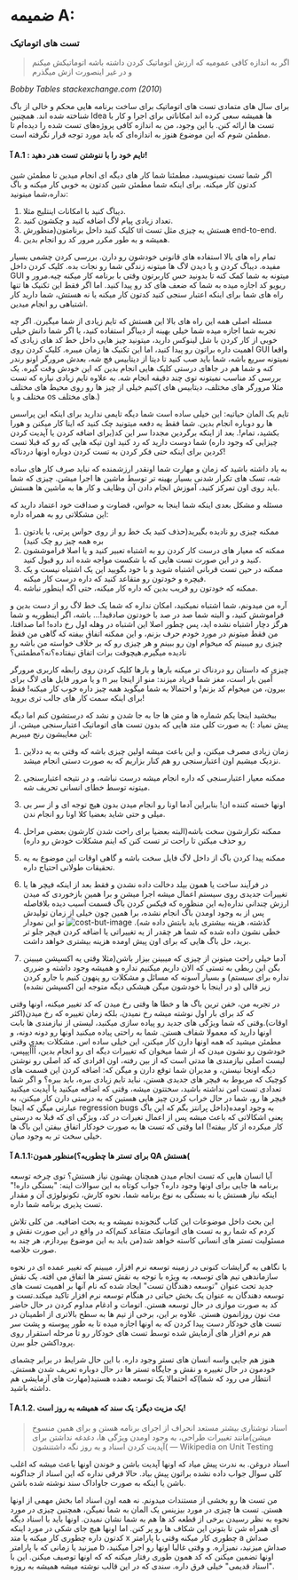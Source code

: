 # **ضمیمه A:**
### تست های اتوماتیک

> اگر به اندازه کافی عمومیه که ارزش اتوماتیک کردن داشته باشه  اتوماتیکش میکنم و در غیر اینصورت ازش میگذرم
> 
*Bobby Tables stackexchange.com (2010*)

برای سال های متمادی تست های اتوماتیک  برای ساخت برنامه هایی محکم و خالی از باگ شناخته شده اند. همچنین Idea ها همیشه سعی کرده اند امکاناتی برای اجرا و کار با تست ها ارائه کنن.
با این وجود، من به اندازه کافی پروژه‌های تست شده را دیده‌ام تا مطمئن شوم که این موضوع هنوز به اندازه‌ای که باید مورد توجه قرار نگرفته است.

#### **آ A.1 : تایم خود را با ننوشتن تست هدر دهید!**
اگر شما تست نمینویسید، مطمئنا شما کار های دیگه ای انجام میدین تا مطمئن شین کدتون کار میکنه. برای اینکه شما مطمئن شین کدتون به خوبی کار میکنه و باگ نداره،‌شما میتونید:
1. دیباگ کنید با امکانات اینتلیج مثلا.
2. تعداد زیادی پیام لاگ اضافه کنید و چکشون کنید.
3.  کلیک کنید داخل برنامتون(منظورش ui هستش یه چیزی مثل تست end-to-end.
4. همیشه و به طور مکرر مرور کد رو انجام بدین.

تمام راه های بالا استفاده های قانونی خودشون رو دارن. بررسی کردن چشمی بسیار مفیده. دیباگ کردن و یا دیدن لاگ ها میتونه زندگی شما رو نجات بده. کلیک کردن داخل GUI میتونه به شما کمک کنه تا بدونید حس کاربرتون وقتی با برنامه کار میکنه چیه.مرور و ریویو کد اجازه میده به شما که ضعف های کد رو پیدا کنید. اما اگر فقط این تکنیک ها تنها راه های شما برای اینکه اعتبار سنجی کنید کدتون کار میکنه یا نه هستش، شما دارید کار اشتباهی رو انجام میدین.

مسئله اصلی همه این راه های بالا این هستش که تایم زیادی از شما میگیرن. اگر چه تجربه شما اجازه میده شما خیلی بهینه از دیباگر استفاده کنید، یا اگر شما دانش خیلی خوبی از کار کردن با شل لینوکس دارید، میتونید چیز هایی داخل خط کد های زیادی که اهمیت داره براتون رو پیدا کنید، اما این تکنیک ها زمان میبره. کلیک کردن روی GUI واقعا نمیتونه سریع باشه، شما باید صب کنید تا دیتا از دیتابیس فچ شه، بعدش مرورگر اونو رندر کنه و شما هم در جاهای درستی کلیک هایی انجام بدین که این خودش وقت گیره. یک بررسی کد مناسب نمیتونه توی چند دقیقه انجام شه. به علاوه تایم زیادی نیازه که تست کنیم خیلی از چیز ها رو روی محیط های مختلف( مثلا مرورگر های مختلف، دیتابیس های مختلف و یا os های مختلف.)

تایم یک المان حیاتیه: این خیلی ساده است شما دیگه تایمی ندارید برای اینکه این پراسس ها رو دوباره انجام بدین. شما فقط یه دفعه میتونید چک کنید که اینا کار میکنن و هورا بکشید، تمام!. بعد از اینکه برگردین مجددا سر این کد(برای اضافه کردن یا آپدیت کردن چیزایی که وجود داره) شما دوست دارید که رد کنید اون تیکه هایی که رو که قبلا تست کردین برای اینکه حتی فکر کردن به تست کردن دوباره اونها دردناکه!

به یاد داشته باشید که زمان و مهارت شما اونقدر ارزشمنده که نباید صرف کار های ساده شه، تسک های تکرار شدنی بسیار بهینه تر توسط ماشین ها اجرا میشن. چیزی که شما باید روی اون تمرکز کنید، آموزش انجام دادن آن وظایف و کار ها به ماشین ها هستش.

مسئله و مشکل بعدی اینکه شما اینجا به حواس، قضاوت و صداقت خود اعتماد دارید که این مشکلاتی رو به همراه داره:
1. ممکنه چیزی رو نادیده بگیرید(حذف کنید یک خط رو از روی حواس پرتی، یا یادتون بره همه چیز رو چک کنید)
2. ممکنه که معیار های درست کار کردن رو به اشتباه تعبیر کنید و یا اصلا فراموششون کنید و در این صورت تست هایی که با شکست مواجه شده اند رو قبول کنید.
3. ممکنه در حین تست قربانی اشتباه شوید و با خود بگویید این یک اشتباه نیست و یک فیچره و خودتون رو متقاعد کنید که داره درست کار میکنه.
4. ممکنه که خودتون رو فریب بدین که داره کار میکنه، حتی اگه اینطور نباشه.

آره من میدونم، شما اشتباه نمیکنید، امکان نداره که شما یک خط لاگ رو از دست بدین و فراموشش کنید، و البته شما صد در صد با خودتون صادقید!... باشه، اگر اینطوریه و شما هرگز دچار اشتباه نشده اید، پس چطور اصلا این اشتباه در وهله اول رخ داده! اما صداقتا، من فقط میتونم در مورد خودم حرف بزنم، و این ممکنه اتفاق بیفته که گاهی من فقط چیزی رو میبینم که میخوام اون رو ببینم و هر چیزی رو که بر خلاف خواسته من باشه رو نادیده میگیرم.هیچوقت برات اتفاق نیفتاده؟‌نه؟مطمئنی؟

چیزی که داستان رو دردناک تر میکنه بارها و بارها کلیک کردن روی رابطه کاربری مرورگر و یا مرور فایل های لاگ برای n اٌمین بار است، مغز شما فریاد میزند: منو از اینجا ببر بیرون، من میخوام کد بزنم! و احتمالا به شما میگوید همه چیز داره خوب کار میکنه! فقط برای اینکه سمت کار های جالب تری بروید!

ببخشید اینجا یکم شماره ها و متن ها جا به جا شدن و نشد که درستشون کنم اما دیگه پیش نمیاد :)
به صورت کلی متد هایی که بدون تست های اتوماتیک اعتبارسنجی میشن، از این معایبشون رنج میبریم:
1. زمان زیادی مصرف میکنن، و این باعث میشه اولین چیزی باشه که وقتی به یه ددلاین نزدیک میشیم اون اعتبارسنجی رو هم کنار بزاریم که به صورت دستی انجام میشد.
2. ممکنه معیار اعتبارسنجی که داره انجام میشه درست نباشه، و در نتیجه اعتبارسنجی میتونه توسط خطای انسانی تحریف شه.
3. اونها خسته کننده ان! بنابراین آدما اونا رو انجام میدن بدون هیچ توجه ای و از سر بی میلی و حتی شاید بعضیا کلا اونا رو انجام ندن.
4. ممکنه تکرارشون سخت باشه(البته بعضیا برای راحت شدن کارشون بعضی مراحل رو حذف میکنن تا راحت تر تست کنن که اینم مشکلات خودش رو داره)
5. ممکنه پیدا کردن باگ از داخل لاگ فایل سخت باشه و گاهی اوقات این موضوع به یه تحقیقات طولانی احتیاج داره.
6. در فرآیند ساخت یا همون بیلد دخالت داده نشدن و فقط بعد از اینکه فیچر ها یا تغییرات جدیدی روی سیستم اعمال میشه اجرا میشن و برا همین بازخوردی که میدن ارزش چندانی نداره(به این منظوره که فیکس کردن باگ قسمت آسیب دیده بلافاصله پس از به وجود اومدن باگ انجام نشده، برا همین چون خیلی از زمان تولیدش گذشته، هزینه بیشتری باید بابتش داده شه). 
     ![cost-but-image](https://github.com/farzadafi/Teaching/blob/master/Book/Practical_Unit_Testing_with_JUnit_and_Mockito_2019_Tomek_Kaczanowski/Appendix-A/images/cost-of-bug-fixing.png)
     تو این نمودار خطی نشون داده شده که شما هر چقدر از یه تغییراتی یا اضافه کردن فیچر جلو تر برید، حل باگ هایی که برای اون پیش اومده هزینه بیشتری خواهد داشت.
     
7. آدما خیلی راحت میتونن از چیزی که میبینن بیزار باشن(مثلا وقتی یه اکسپشن میبینن بگن این ربطی به تستی که الان داریم میکنیم نداره و همیشه وجود داشته و ضرری نداره برای سیستم) و بسیار آسونه که مسائل و مشکلات رو پنهون کنیم با جارو کردن زیر قالی (و در اینجا با خودشون میگن هیشکی دیگه متوجه این اکسپشن نشده)

در تجربه من، خفن ترین باگ ها و خطا ها وقتی رخ میدن که کد تغییر میکنه، اونها وقتی که کد برای بار اول نوشته میشه رخ نمیدن، بلکه زمان تغییره که رخ میدن(اکثر اوقات).وقتی که شما  ویژگی های جدید رو پیاده سازی میکنید، لیستی از نیازمندی ها بابت اونها دارید که معمولا شفاف هستن. شما به راحتی پیاده میکنید اونها رو دونه دونه، و مطمئن میشید که همه اونها دارن کار میکنن، این خیلی ساده اس. مشکلات بعدی وقتی خودشون رو نشون میدن که از شما میخوان که تغییرات دیگه ای رو انجام بدین، اُاُاُپپپس، لیست اصلی نیازمندی ها مدتی است که از بین رفته، اون افرادی که کد اصلی رو نوشتن دیگه اونجا نیستن، و مدیران شما توقع دارن و میگن که: اضافه کردن این قسمت های کوچیک که مربوط به فیچر های جدیدی هستن، نباید تایم زیادی ببره، باید ببره؟ و اگر شما تعدادی تست امن نداشته باشید، سختتون میشه، وقتی که اضافه میکنید یا آپدیت میکنید فیچر ها رو، شما در حال خراب کردن چیز هایی هستین که به درستی دارن کار میکنن، به عبارتی میگن که اینجا regression bugs به وجود اومده(داخل پرانتز بگم که این باگ یعنی اشکالاتی که باعث میشه پس از اعمال تغیرات در کد، ویژگی ای که قبلا به درستی کار میکرده از کار بیفته!) اما وقتی که تست ها به صورت خودکار اتفاق بیفتن این باگ ها خیلی سخت تر به وجود میان.

#### آ A.1.1:برای تستر ها چطوریه؟)منظور همون QA هستش(

آیا انسان هایی که تست انجام میدن همچنان بهشون نیاز هستش؟
توی چرخه توسعه برنامه ها جایی برای اونها وجود داره؟
جواب کوتاه به این سوالات اینه: "بستگی داره!"
اینکه نیاز هستش یا نه بستگی به نوع برنامه شما، نحوه کارش، تکونولوژی آن و مقدار تست پذیری برنامه شما داره.

این بحث داخل موضوعات این کتاب گنجونده نمیشه و یه بحث اضافیه. من کلی تلاش کردم که شما رو به تست های اتوماتیک متقاعد کنم)که در واقع در این صورت نقش و مسئولیت تستر های انسانی کاسته خواهد شد(من باید به این موضوع بپردازم، هر چند به صورت خلاصه.

با نگاهی به گرایشات کنونی در زمینه توسعه نرم افزار، میبینم که تغییر عمده ای در نحوه سازماندهی تیم های توسعه، به ویژه با توجه به نقش تستر ها اتفاق می افته. یک نقش جدید تحت عنوان "توسعه دهندگان تست" ایجاد شده که نام آنها بر اهمیت تست های توسعه دهندگان به عنوان یک بخش حیاتی در هنگام توسعه نرم افزار تاکید میکند.تست و کد به صورت موازی در حال توسعه هستن. اتومات و ادغام مداوم کردن در حال حاضر مث نون روزانمون هستن. علاوه بر این، برخی از تیم ها به سطح بالاتری از اطمینان در تست های خودکار دست پیدا کردن که به اونها اجازه میده تا به طور پیوسته و پشت سر هم نرم افزار های آزمایش شده توسط تست های خودکار رو تا مرحله استقرار روی پروداکشن جلو ببرن.

هنوز هم جایی واسه انسان های تستر وجود داره. با این حال شرایط در برابر چشمای خودمون در حال تغییره و نقش و جایگاه تستر ها در حال دوباره تعریف شدن هستش. انتظار می رود که شما)که احتمالا یک توسعه دهنده هستید(مهارت های آزمایشی هم داشته باشید.

#### آ A.1.2. یک مزیت دیگر: یک سند که همیشه به روز است!

> اسناد نوشتاری بیشتر مستعد انحراف از اجرای برنامه هستن و برای همین منسوخ میشن)مانند تغییرات طراحی، به وجود اومدن ویژگی ها، دغدغه نداشتن برای آپدیت کردن اسناد و به روز نگه داشتنشون(
> — Wikipedia on Unit Testing

اسناد دروغن. به ندرت پیش میاد که اونها آپدیت باشن و خوندن اونها باعث میشه که اغلب کلی سوال جواب داده نشده براتون پیش بیاد. حالا فرقی نداره که این اسناد از جداگونه باشن یا اینکه به صورت جاواداک سند نوشته شده باشن.

من تست ها رو بخشی از مستندات میدونم. نه همه اون اسناد اما بخش مهمی از اونها هستن. تست ها چیزی در مورد بیزینس یک المان به شما نمیگن،  همچنین چیزی در مورد نحوه به نظر رسیدن برخی از قطعه کد ها هم به شما نشان نمیدن. اونها باید با اسناد دیگه ای همراه شن تا بتونن این شکاف ها رو پر کنن. اما اونها هیچ جای شکی در مورد اینکه کدتون داره چطوری کار میکنه یا متد x چطوری کار میکنه وقتی با پارامتر a صداش میزنید یا زمانی که با پارامتر b صداش میزنید، نمیزاره. و وقتی غالبا اونها رو اجرا میکنید، اونها تضمین میکنن که کد همون طوری رفتار میکنه که که اونها توصیف میکنن. این با "اسناد قدیمی" خیلی فرق داره. سندی که در این قالب نوشته میشه همیشه به روزه.
